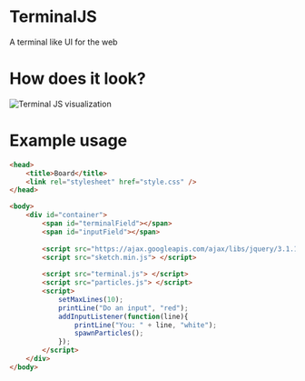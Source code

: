 # TerminalJS
A terminal like UI for the web

# How does it look?
![Terminal JS visualization](https://raw.githubusercontent.com/MoritzGoeckel/TerminalJS/master/terminal_example_visualization.gif)

# Example usage
```html
<head>
	<title>Board</title>
	<link rel="stylesheet" href="style.css" />
</head>

<body>
	<div id="container">
		<span id="terminalField"></span>
		<span id="inputField"></span>
		
		<script src="https://ajax.googleapis.com/ajax/libs/jquery/3.1.1/jquery.min.js"></script>
		<script src="sketch.min.js"> </script>
		
		<script src="terminal.js"> </script>
		<script src="particles.js"> </script>
		<script>
			setMaxLines(10);
			printLine("Do an input", "red");
			addInputListener(function(line){
				printLine("You: " + line, "white");
				spawnParticles();
			});
		</script>
	</div>
</body>
```
